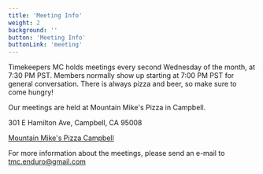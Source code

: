 ```yaml
---
title: 'Meeting Info'
weight: 2
background: ''
button: 'Meeting Info'
buttonLink: 'meeting'
---
```


Timekeepers MC holds meetings every second Wednesday of the month, at 7:30 PM PST. Members normally show up starting at 7:00 PM PST for general conversation. There is always pizza and beer, so make sure to come hungry!

Our meetings are held at Mountain Mike's Pizza in Campbell.

301 E Hamilton Ave, Campbell, CA 95008

[Mountain Mike's Pizza Campbell](https://goo.gl/maps/BH1gcy3DGKmjhKGJA)

For more information about the meetings, please send an e-mail to [tmc.enduro@gmail.com](mailto:tmc.enduro@gmail.com)